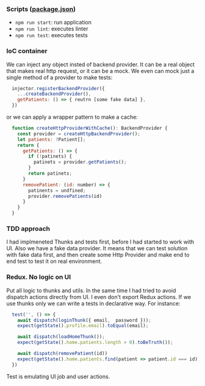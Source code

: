 
### Scripts ([package.json](./package.json))

- `npm run start`: run application
- `npm run lint`: executes linter
- `npm run test`: executes tests

### IoC container

We can inject any object insted of backend provider. It can be a real object that makes real http request, or it can be a mock.
We even can mock just a single method of a provider to make tests:

```javascript
  injector.registerBackendProvider({
    ...createBackendProvider(),
    getPatients: () => { reutrn [some fake data] },
  })
```

or we can apply a wrapper pattern to make a cache:

```javascript
  function createHttpProviderWithCache(): BackendProvider {
    const provider = createHttpBackendProvider();
    let patients: ?Patient[];
    return {
      getPatients: () => {
        if (!patinets) {
          patinets = provider.getPatients();
        }
        return patinets;
      }
      removePatient: (id: number) => {
        patinents = undfined;
        provider.removePatients(id)
      }
    }
  }
```

### TDD approach

I had implmeneted Thunks and tests first, before I had started to work with UI. Also we have a fake data provider. 
It means that we can test solution with fake data first, and then create some Http Provider and make end to end test to test it on real environment.

### Redux. No logic on UI

Put all logic to thunks and utils. In the same time I had tried to avoid dispatch actions directly from UI.
I even don't export Redux actions. If we use thunks only we can write a tests in declarative way. For instance:

```javascript
  test('', () => {
    await dispatch(loginThunk({ email,  password }));
    expect(getState().profile.email).toEqual(email);

    await dispatch(loadHomeThunk());
    expect(getState().home.patients.length > 0).toBeTruth());

    await dispatch(removePatient(id))
    expect(getState().home.patients.find(patient => patient.id === id)).toBeFalsy();
  })
```

Test is emulating UI job and user actions.